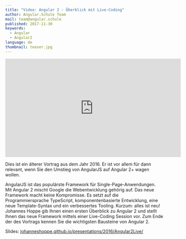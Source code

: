 ```yaml
---
title: "Video: Angular 2 - Überblick mit Live-Coding"
author: Angular.Schule Team
mail: team@angular.schule
published: 2017-11-30
keywords:
  - Angular
  - Angular2
language: de
thumbnail: teaser.jpg
---
```


<div class="video-container"><iframe width="560" height="315" src="https://www.youtube.com/embed/U9crt6__AVA?rel=0" frameborder="0" gesture="media" allow="encrypted-media" allowfullscreen></iframe></div>

Dies ist ein älterer Vortrag aus dem Jahr 2016. Er ist vor allem für dann relevant, wenn Sie den Umstieg von AngularJS auf Angular 2+ wagen wollen.

AngularJS ist das populärste Framework für Single-Page-Anwendungen. Mit Angular 2 mischt Google die Webentwicklung gehörig auf. Das neue Framework macht keine Kompromisse. Es setzt auf die Programmiersprache TypeScript, komponentenbasierte Entwicklung, eine neue Template-Syntax und ein verbessertes Tooling. Kurzum: alles ist neu! Johannes Hoppe gib Ihnen einen ersten Überblick zu Angular 2 und stellt Ihnen das neue Framework mittels einer Live-Coding Session vor. Zum Ende der des Vortrags kennen Sie die wichtigsten Bausteine von Angular 2.

Slides: [johanneshoppe.github.io/presentations/2016/Angular2Live/](https://johanneshoppe.github.io/presentations/2016/Angular2Live/)